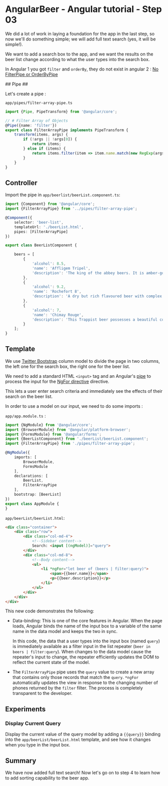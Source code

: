 # AngularBeer - Angular tutorial - Step 03 #

We did a lot of work in laying a foundation for the app in the last step, so now we'll do something simple; we will add full text search (yes, it will be simple!).

We want to add a search box to the app, and we want the results on the beer list change according to what the user types into the search box.

In Angular 1 you got `filter` and `orderBy`, they do not exist in angular 2 : [No FilterPipe or OrderByPipe](https://angular.io/docs/ts/latest/guide/pipes.html#!#no-filter-pipe)

## Pipe ##

Let's create a pipe :

`app/pipes/filter-array-pipe.ts`

```typescript
import {Pipe, PipeTransform} from '@angular/core';

// # Filter Array of Objects
@Pipe({name: 'filter'})
export class FilterArrayPipe implements PipeTransform {
    transform(items, args) {
        if (!args || !args[0]) {
            return items;
        } else if (items) {
            return items.filter(item => item.name.match(new RegExp(args, 'i')));
        }
    }
}
```

## Controller ##

Import the pipe in `app/beerlist/beerList.component.ts`:

```typescript
import {Component} from '@angular/core';
import {FilterArrayPipe} from '../pipes/filter-array-pipe';

@Component({
    selector: 'beer-list',
    templateUrl: './beerList.html',
    pipes: [FilterArrayPipe]
})

export class BeerListComponent {

    beers = [
        {
            'alcohol': 8.5,
            'name': 'Affligem Tripel',
            'description': 'The king of the abbey beers. It is amber-gold and pours with a deep head and original aroma, delivering a complex, full bodied flavour. Pure enjoyment! Secondary fermentation in the bottle.'
        },
        {
            'alcohol': 9.2,
            'name': 'Rochefort 8',
            'description': 'A dry but rich flavoured beer with complex fruity and spicy flavours.'
        },
        {
            'alcohol': 7,
            'name': 'Chimay Rouge',
            'description': 'This Trappist beer possesses a beautiful coppery colour that makes it particularly attractive. Topped with a creamy head, it gives off a slight fruity apricot smell from the fermentation. The aroma felt in the mouth is a balance confirming the fruit nuances revealed to the sense of smell. This traditional Belgian beer is best savoured at cellar temperature '
        }
    ];
}
```


## Template ##

We use [Twitter Bootstrap](http://getbootstrap.com) column model to divide the page in two columns, the left one for the search box, the right one for the beer  list.

We need to add a standard HTML `<input>` tag and an Angular's [pipe](https://angular.io/docs/ts/latest/guide/pipes.html) to process the input for the [NgFor directive](https://angular.io/docs/ts/latest/api/common/index/NgFor-directive.html) directive.

This lets a user enter search criteria and immediately see the effects of their search on the beer list.

In order to use a model on our input, we need to do some imports :

`app/app.module.ts` :

```typescript
import {NgModule} from '@angular/core';
import {BrowserModule} from '@angular/platform-browser';
import {FormsModule} from '@angular/forms';
import {BeerListComponent} from './beerList/beerList.component';
import {FilterArrayPipe} from './pipes/filter-array-pipe';

@NgModule({
    imports: [
        BrowserModule,
        FormsModule
    ],
    declarations: [
        BeerList,
        FilterArrayPipe
    ],
    bootstrap: [BeerList]
})
export class AppModule {
}
```


`app/beerList/beerList.html`:

```html
<div class="container">
    <div class="row">
        <div class="col-md-4">
            <!--Sidebar content-->
            Search: <input [(ngModel)]="query">
        </div>
        <div class="col-md-8">
            <!--Body content-->
            <ul>
                <li *ngFor="let beer of (beers | filter:query)">
                    <span>{{beer.name}}</span>
                    <p>{{beer.description}}</p>
                </li>
            </ul>
        </div>
    </div>
</div>
```


This new code demonstrates the following:

* Data-binding: This is one of the core features in Angular. When the page loads, Angular binds the name of the input box to
  a variable of the same name in the data model and keeps the two in sync.

  In this code, the data that a user types into the input box (named `query`) is immediately available as a filter input in the list repeater (`beer in beers | filter:query`). When changes to the data model cause the repeater's input to change, the repeater efficiently updates the DOM to reflect the current state of the model.

* The `FilterArrayPipe` pipe uses the `query` value to create a new array that contains only those records that match the `query`. `*ngFor` automatically updates the view in response to the changing number of phones returned by the `filter` filter. The process is completely transparent to the developer.

## Experiments ##

### Display Current Query ###

Display the current value of the query model by adding a `{{query}}` binding into the `app/beerList/beerList.html` template, and see how it changes when you type in the input box.

## Summary ##

We have now added full text search! Now let's go on to step 4 to learn how to add sorting capability to the beer app.
